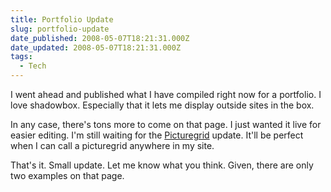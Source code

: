 ```yaml
---
title: Portfolio Update
slug: portfolio-update
date_published: 2008-05-07T18:21:31.000Z
date_updated: 2008-05-07T18:21:31.000Z
tags:
  - Tech
---
```


I went ahead and published what I have compiled right now for a portfolio. I love shadowbox. Especially that it lets me display outside sites in the box.

In any case, there's tons more to come on that page. I just wanted it live for easier editing. I'm still waiting for the [Picturegrid](http://kierandelaney.net/blog/projects/wp-picturegrid/trackback/) update. It'll be perfect when I can call a picturegrid anywhere in my site.

That's it. Small update. Let me know what you think. Given, there are only two examples on that page.
